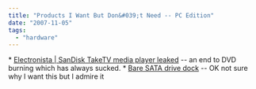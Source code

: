 ```yaml
---
title: "Products I Want But Don&#039;t Need -- PC Edition"
date: "2007-11-05"
tags: 
  - "hardware"
---
```


\* [Electronista | SanDisk TakeTV media player leaked](http://www.electronista.com/articles/07/10/20/sandisk.sansa.taketv.leak/ "Electronista | SanDisk TakeTV media player leaked") -- an end to DVD burning which has always sucked. \* [Bare SATA drive dock](http://crunchgear.com/2007/10/19/drobos-bastard-toaster-cousin/) -- OK not sure why I want this but I admire it
